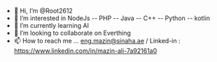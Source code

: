 - 👋 Hi, I’m @Root2612
- 👀 I’m interested in NodeJs -- PHP -- Java -- C++ -- Python -- kotlin
- 🌱 I’m currently learning AI 
- 💞️ I’m looking to collaborate on Everthing
- 📫 How to reach me ... eng.mazin@sinaha.ae / Linked-in : https://www.linkedin.com/in/mazin-ali-7a92161a0

